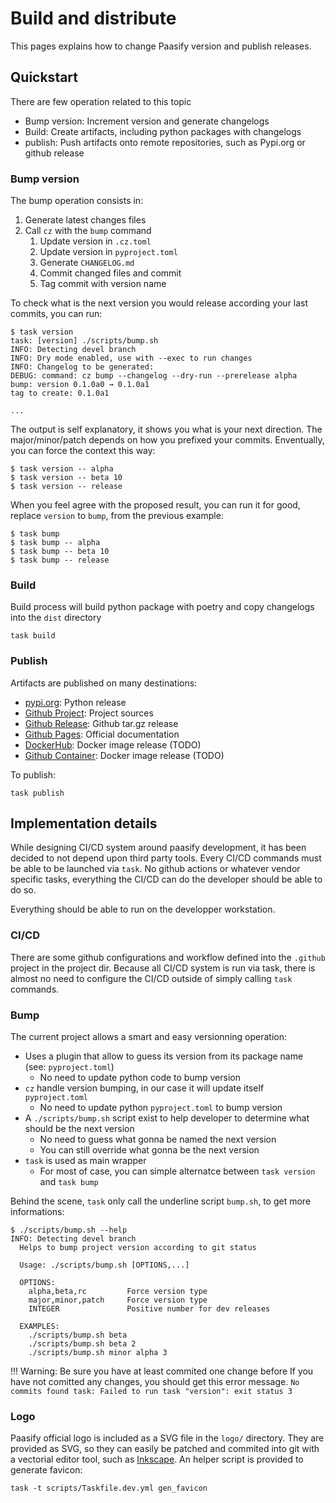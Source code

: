 # Build and distribute

This pages explains how to change Paasify version and publish releases.

## Quickstart

There are few operation related to this topic

* Bump version: Increment version and generate changelogs
* Build: Create artifacts, including python packages with changelogs
* publish: Push artifacts onto remote repositories, such as Pypi.org or github release


### Bump version

The bump operation consists in:

1. Generate latest changes files
1. Call `cz` with the `bump` command
    1. Update version in `.cz.toml`
    1. Update version in `pyproject.toml`
    1. Generate `CHANGELOG.md`
    1. Commit changed files and commit
    1. Tag commit with version name


To check what is the next version you would release according your last commits, you can run:

```
$ task version 
task: [version] ./scripts/bump.sh 
INFO: Detecting devel branch
INFO: Dry mode enabled, use with --exec to run changes
INFO: Changelog to be generated:
DEBUG: command: cz bump --changelog --dry-run --prerelease alpha   
bump: version 0.1.0a0 → 0.1.0a1
tag to create: 0.1.0a1

...
```

The output is self explanatory, it shows you what is your next direction. The major/minor/patch depends 
on how you prefixed your commits. Enventually, you can force the context this way:

```
$ task version -- alpha
$ task version -- beta 10
$ task version -- release
```

When you feel agree with the proposed result, you can run it for good, replace `version` to `bump`, from the previous example:

```
$ task bump
$ task bump -- alpha
$ task bump -- beta 10
$ task bump -- release
```


### Build

Build process will build python package with poetry and copy changelogs into the `dist` directory

```
task build
```

### Publish

Artifacts are published on many destinations:

* [pypi.org](https://pypi.org/project/paasify/): Python release
* [Github Project](https://github.com/barbu-it/paasify/): Project sources
* [Github Release](https://github.com/barbu-it/paasify/releases): Github tar.gz release
* [Github Pages](https://barbu-it.github.io/paasify/): Official documentation
* [DockerHub](): Docker image release (TODO)
* [Github Container](): Docker image release (TODO)

To publish:

```
task publish
```

## Implementation details

While designing CI/CD system around paasify development, it has been decided to not depend upon 
third party tools. Every CI/CD commands must be able to be launched via `task`. No github actions or whatever vendor specific tasks, 
everything the CI/CD can do the developer should be able to do so.

Everything should be able to run on the developper workstation.


### CI/CD

There are some github configurations and workflow defined into the `.github` project in the project dir. Because all CI/CD system
is run via task, there is almost no need to configure the CI/CD outside of simply calling `task` commands.


### Bump

The current project allows a smart and easy versionning operation:

* Uses a plugin that allow to guess its version from its package name (see: `pyproject.toml`)
    * No need to update python code to bump version
* `cz` handle version bumping, in our case it will update itself `pyproject.toml`
    * No need to update python `pyproject.toml` to bump version
* A `./scripts/bump.sh` script exist to help developer to determine what should be the next version
    * No need to guess what gonna be named the next version
    * You can still override what gonna be the next version 
* `task` is used as main wrapper
    * For most of case, you can simple alternatce between `task version` and `task bump`


Behind the scene, `task` only call the underline script `bump.sh`, to get more informations:
```
$ ./scripts/bump.sh --help
INFO: Detecting devel branch
  Helps to bump project version according to git status

  Usage: ./scripts/bump.sh [OPTIONS,...]

  OPTIONS:
    alpha,beta,rc         Force version type
    major,minor,patch     Force version type
    INTEGER               Positive number for dev releases

  EXAMPLES:
    ./scripts/bump.sh beta
    ./scripts/bump.sh beta 2
    ./scripts/bump.sh minor alpha 3

```


!!! Warning: Be sure you have at least commited one change before
    If you have not comitted any changes, you should get this error message.
    ```
    No commits found
    task: Failed to run task "version": exit status 3
    ```

### Logo

Paasify official logo is included as a SVG file in the `logo/` directory. They are provided as SVG, so they can 
easily be patched and commited into git with a vectorial editor tool, such as [Inkscape](https://inkscape.org/). An 
helper script is provided to generate favicon:

```
task -t scripts/Taskfile.dev.yml gen_favicon
```

